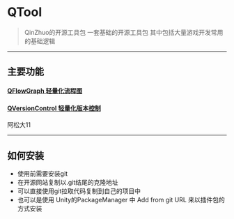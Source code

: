 # QTool

> QinZhuo的开源工具包 一套基础的开源工具包 其中包括大量游戏开发常用的基础逻辑

***
## 主要功能
#### [QFlowGraph 轻量化流程图](files/master/Runtime/QFlowGraph)
#### [QVersionControl 轻量化版本控制](files/master/Runtime/QFlowGraph)
阿松大11
***
## 如何安装
- 使用前需要安装git
- 在开源网站复制以.git结尾的克隆地址
- 可以直接使用git拉取代码复制到自己的项目中
- 也可以是使用 Unity的PackageManager 中 Add from git URL 来以插件包的方式安装